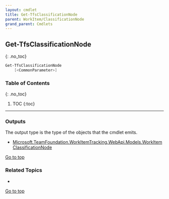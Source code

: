 ```yaml
---
layout: cmdlet
title: Get-TfsClassificationNode
parent: WorkItem/ClassificationNode
grand_parent: Cmdlets
---
```

## Get-TfsClassificationNode
{: .no_toc}



```powershell
Get-TfsClassificationNode
    [<CommonParameter>]

```

### Table of Contents
{: .no_toc}

1. TOC
{:toc}

-----

### Outputs

The output type is the type of the objects that the cmdlet emits.

* [Microsoft.TeamFoundation.WorkItemTracking.WebApi.Models.WorkItemClassificationNode](https://docs.microsoft.com/en-us/dotnet/api/Microsoft.TeamFoundation.WorkItemTracking.WebApi.Models.WorkItemClassificationNode)

[Go to top](#get-tfsclassificationnode)

### Related Topics

* 


[Go to top](#get-tfsclassificationnode)

